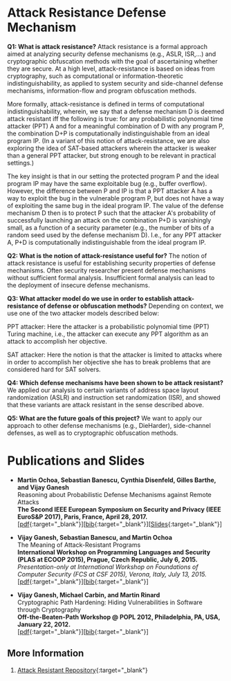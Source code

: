 # Attack Resistance Defense Mechanism

**Q1: What is attack resistance?**
Attack resistance is a formal approach aimed at analyzing security defense mechanisms (e.g., ASLR, ISR,...) and cryptographic obfuscation methods with the goal of ascertaining whether they are secure. At a high level, attack-resistance is based on ideas from cryptography, such as computational or information-theoretic indistinguishability, as applied to system security and side-channel defense mechanisms, information-flow and program obfuscation methods.

More formally, attack-resistance is defined in terms of computational indistinguishability, wherein, we say that a defense mechanism D is deemed attack resistant iff the following is true: for any probabilistic polynomial time attacker (PPT) A and for a meaningful combination of D with any program P, the combination D+P is computationally indistinguishable from an ideal program IP. (In a variant of this notion of attack-resistance, we are also exploring the idea of SAT-based attackers wherein the attacker is weaker than a general PPT attacker, but strong enough to be relevant in practical settings.)

The key insight is that in our setting the protected program P and the ideal program IP may have the same exploitable bug (e.g., buffer overflow). However, the difference between P and IP is that a PPT attacker A has a way to exploit the bug in the vulnerable program P, but does not have a way of exploiting the same bug in the ideal program IP. The value of the defense mechanism D then is to protect P such that the attacker A's probability of successfully launching an attack on the combination P+D is vanishingly small, as a function of a security parameter (e.g., the number of bits of a random seed used by the defense mechanism D). I.e., for any PPT attacker A, P+D is computationally indistinguishable from the ideal program IP.

**Q2: What is the notion of attack-resistance useful for?**
The notion of attack resistance is useful for establishing security properties of defense mechanisms. Often security researcher present defense mechanisms without sufficient formal analysis. Insufficient formal analysis can lead to the deployment of insecure defense mechanisms. 

**Q3: What attacker model do we use in order to establish attack-resistance of defense or obfuscation methods?**
Depending on context, we use one of the two attacker models described below:

PPT attacker: Here the attacker is a probabilistic polynomial time (PPT) Turing machine, i.e., the attacker can execute any PPT algorithm as an attack to accomplish her objective.

SAT attacker: Here the notion is that the attacker is limited to attacks where in order to accomplish her objective she has to break problems that are considered hard for SAT solvers.

**Q4: Which defense mechanisms have been shown to be attack resistant?**
We applied our analysis to certain variants of address space layout randomization (ASLR) and instruction set randomization (ISR), and showed that these variants are attack resistant in the sense described above.

**Q5: What are the future goals of this project?**
We want to apply our approach to other defense mechanisms (e.g., DieHarder), side-channel defenses, as well as to cryptographic obfuscation methods.

# Publications and Slides

- **Martin Ochoa, Sebastian Banescu, Cynthia Disenfeld, Gilles Barthe, and Vijay Ganesh**  
Reasoning about Probabilistic Defense Mechanisms against Remote Attacks  
**The Second IEEE European Symposium on Security and Privacy (IEEE EuroS&P 2017), Paris, France, April 28, 2017.**  
[[pdf](https://arxiv.org/abs/1701.06743){:target="_blank"}][[bib](https://dblp.uni-trier.de/rec/journals/corr/OchoaBDBG17.html?view=bibtex){:target="_blank"}][[Slides](https://ece.uwaterloo.ca/~vganesh/Publications_files/TalkSlides-vg2017-EuroSP-AttackResistance2017.pdf){:target="_blank"}]  

- **Vijay Ganesh, Sebastian Banescu, and Martin Ochoa**  
The Meaning of Attack-Resistant Programs  
**International Workshop on Programming Languages and Security (PLAS at ECOOP 2015), Prague, Czech Republic, July 6, 2015.** 
*Presentation-only at International Workshop on Foundations of Computer Security (FCS at CSF 2015), Verona, Italy, July 13, 2015.*  
[[pdf](https://arxiv.org/pdf/1502.04023v2){:target="_blank"}][[bib](https://dblp.uni-trier.de/rec/journals/corr/GaneshBO15.html?view=bibtex){:target="_blank"}]  

- **Vijay Ganesh, Michael Carbin, and Martin Rinard**  
Cryptographic Path Hardening: Hiding Vulnerabilities in Software through Cryptography  
**Off-the-Beaten-Path Workshop @ POPL 2012, Philadelphia, PA, USA, January 22, 2012.**  
[[pdf](https://arxiv.org/abs/1202.0359?context=cs){:target="_blank"}][[bib](https://dblp.uni-trier.de/rec/journals/corr/abs-1202-0359.html?view=bibtex){:target="_blank"}]

## More Information
1. [Attack Resistant Repository](https://vijayganesh-security.github.io/attack-resistance){:target="_blank"}

